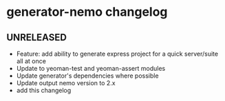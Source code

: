 # generator-nemo changelog

## UNRELEASED

* Feature: add ability to generate express project for a quick server/suite all at once
* Update to yeoman-test and yeoman-assert modules
* Update generator's dependencies where possible
* Update output nemo version to 2.x
* add this changelog